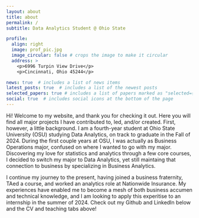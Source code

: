 ```yaml
---
layout: about
title: about
permalink: /
subtitle: Data Analytics Student @ Ohio State

profile:
  align: right
  image: prof_pic.jpg
  image_circular: false # crops the image to make it circular
  address: >
    <p>6996 Turpin View Drive</p>
    <p>Cincinnati, Ohio 45244</p>

news: true  # includes a list of news items
latest_posts: true  # includes a list of the newest posts
selected_papers: true # includes a list of papers marked as "selected={true}"
social: true  # includes social icons at the bottom of the page
---
```


Hi! Welcome to my website, and thank you for checking it out. Here you will find all major projects I have contributed to, led, and/or created. First, however, a little background. I am a fourth-year student at Ohio State University (OSU) studying Data Analytics, on track to graduate in the Fall of 2024. During the first couple years at OSU, I was actually as Business Operations major, confused on where I wanted to go with my major. Discovering my love for statistics and analytics through a few core courses, I decided to switch my major to Data Analytics, yet still maintaing that connection to business by specializing in Business Analytics. 

I continue my journey to the present, having joined a business fraternity, TAed a course, and worked an analytics role at Nationwide Insurance. My experiences have enabled me to become a mesh of both business accumen and technical knowledge, and I am looking to apply this experitise to an internship in the summer of 2024. Check out my Github and LinkedIn below and the CV and teaching tabs above!